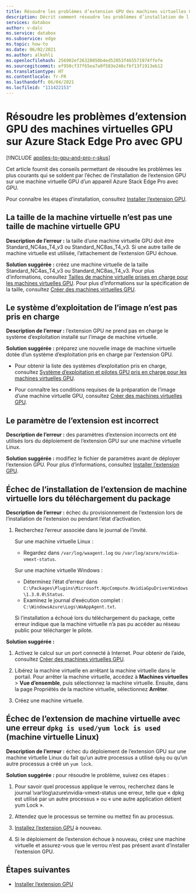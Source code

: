 ```yaml
---
title: Résoudre les problèmes d’extension GPU des machines virtuelles GPU sur Azure Stack Edge Pro avec GPU
description: Décrit comment résoudre les problèmes d’installation de l’extension GPU pour les machines virtuelles GPU sur Azure Stack Edge Pro avec GPU.
services: databox
author: v-dalc
ms.service: databox
ms.subservice: edge
ms.topic: how-to
ms.date: 06/02/2021
ms.author: alkohli
ms.openlocfilehash: 256902ef26328050b4ed52053f465571974ffefe
ms.sourcegitcommit: ef950cf37f65ea7a0f583e246cfbf13f1913eb12
ms.translationtype: HT
ms.contentlocale: fr-FR
ms.lasthandoff: 06/04/2021
ms.locfileid: "111422153"
---
```

# <a name="troubleshoot-gpu-extension-issues-for-gpu-vms-on-azure-stack-edge-pro-gpu"></a>Résoudre les problèmes d’extension GPU des machines virtuelles GPU sur Azure Stack Edge Pro avec GPU

[!INCLUDE [applies-to-gpu-and-pro-r-skus](../../includes/azure-stack-edge-applies-to-gpu-pro-r-sku.md)]

Cet article fournit des conseils permettant de résoudre les problèmes les plus courants qui se soldent par l’échec de l’installation de l’extension GPU sur une machine virtuelle GPU d’un appareil Azure Stack Edge Pro avec GPU.

Pour connaître les étapes d’installation, consultez [Installer l’extension GPU](./azure-stack-edge-gpu-deploy-virtual-machine-install-gpu-extension.md?tabs=linux).

## <a name="vm-size-is-not-gpu-vm-size"></a>La taille de la machine virtuelle n’est pas une taille de machine virtuelle GPU

**Description de l’erreur :** la taille d’une machine virtuelle GPU doit être Standard_NC4as_T4_v3 ou Standard_NC8as_T4_v3. Si une autre taille de machine virtuelle est utilisée, l’attachement de l’extension GPU échoue.

**Solution suggérée :** créez une machine virtuelle de la taille Standard_NC4as_T4_v3 ou Standard_NC8as_T4_v3. Pour plus d’informations, consultez [Tailles de machine virtuelle prises en charge pour les machines virtuelles GPU](azure-stack-edge-gpu-virtual-machine-sizes.md#ncast4_v3-series-preview). Pour plus d’informations sur la spécification de la taille, consultez [Créer des machines virtuelles GPU](./azure-stack-edge-gpu-deploy-gpu-virtual-machine.md#create-gpu-vms).


## <a name="image-os-is-not-supported"></a>Le système d’exploitation de l’image n’est pas pris en charge

**Description de l’erreur :** l’extension GPU ne prend pas en charge le système d’exploitation installé sur l’image de machine virtuelle. 

**Solution suggérée :** préparez une nouvelle image de machine virtuelle dotée d’un système d’exploitation pris en charge par l’extension GPU. 

* Pour obtenir la liste des systèmes d’exploitation pris en charge, consultez [Système d’exploitation et pilotes GPU pris en charge pour les machines virtuelles GPU](./azure-stack-edge-gpu-deploy-gpu-virtual-machine.md#supported-os-and-gpu-drivers).

* Pour connaître les conditions requises de la préparation de l’image d’une machine virtuelle GPU, consultez [Créer des machines virtuelles GPU](./azure-stack-edge-gpu-deploy-gpu-virtual-machine.md#create-gpu-vms).


## <a name="extension-parameter-is-incorrect"></a>Le paramètre de l’extension est incorrect

**Description de l’erreur :** des paramètres d’extension incorrects ont été utilisés lors du déploiement de l’extension GPU sur une machine virtuelle Linux. 

**Solution suggérée :** modifiez le fichier de paramètres avant de déployer l’extension GPU. Pour plus d’informations, consultez [Installer l’extension GPU](./azure-stack-edge-gpu-deploy-virtual-machine-install-gpu-extension.md?tabs=linux).


## <a name="vm-extension-installation-failed-in-downloading-package"></a>Échec de l’installation de l’extension de machine virtuelle lors du téléchargement du package

**Description de l’erreur :** échec du provisionnement de l’extension lors de l’installation de l’extension ou pendant l’état d’activation.

1. Recherchez l’erreur associée dans le journal de l’invité. <!--To collect the guest logs, see [Collect guest logs for VMs on an Azure Stack Edge Pro](azure-stack-edge-gpu-collect-virtual-machine-guest-logs.md).-->

   Sur une machine virtuelle Linux :
   * Regardez dans `/var/log/waagent.log` ou `/var/log/azure/nvidia-vmext-status`.

   Sur une machine virtuelle Windows :
   * Déterminez l’état d’erreur dans `C:\Packages\Plugins\Microsoft.HpcCompute.NvidiaGpuDriverWindows\1.3.0.0\Status`.
   * Examinez le journal d’exécution complet : `C:\WindowsAzure\Logs\WaAppAgent.txt`.

   Si l’installation a échoué lors du téléchargement du package, cette erreur indique que la machine virtuelle n’a pas pu accéder au réseau public pour télécharger le pilote.

**Solution suggérée :**

1.  Activez le calcul sur un port connecté à Internet. Pour obtenir de l’aide, consultez [Créer des machines virtuelles GPU](azure-stack-edge-gpu-deploy-gpu-virtual-machine.md#create-gpu-vms).

1.  Libérez la machine virtuelle en arrêtant la machine virtuelle dans le portail. Pour arrêter la machine virtuelle, accédez à **Machines virtuelles** > **Vue d’ensemble**, puis sélectionnez la machine virtuelle. Ensuite, dans la page Propriétés de la machine virtuelle, sélectionnez **Arrêter**.<!--Follow-up (formatting): Create an include file for stopping a VM. Use it here and in prerequisites for "Use the Azure portal to manage network interfaces on the VMs" (https://docs.microsoft.com/azure/databox-online/azure-stack-edge-gpu-manage-virtual-machine-network-interfaces-portal#prerequisites).-->
 
1.  Créez une machine virtuelle.


## <a name="vm-extension-failed-with-error-dpkg-is-usedyum-lock-is-used-linux-vm"></a>Échec de l’extension de machine virtuelle avec une erreur `dpkg is used/yum lock is used` (machine virtuelle Linux)

**Description de l’erreur :** échec du déploiement de l’extension GPU sur une machine virtuelle Linux du fait qu’un autre processus a utilisé `dpkg` ou qu’un autre processus a créé un `yum lock`. 

**Solution suggérée :** pour résoudre le problème, suivez ces étapes :

1.  Pour savoir quel processus applique le verrou, recherchez dans le journal \var\log\azure\nvidia-vmext-status une erreur, telle que « dpkg est utilisé par un autre processus » ou « une autre application détient yum Lock ».

1. Attendez que le processus se termine ou mettez fin au processus.

1.  [Installez l’extension GPU](./azure-stack-edge-gpu-deploy-virtual-machine-install-gpu-extension.md?tabs=linux) à nouveau.

1.  Si le déploiement de l’extension échoue à nouveau, créez une machine virtuelle et assurez-vous que le verrou n’est pas présent avant d’installer l’extension GPU.


## <a name="next-steps"></a>Étapes suivantes

- [Installer l’extension GPU](./azure-stack-edge-gpu-deploy-virtual-machine-install-gpu-extension.md?tabs=linux)<!--Temporary link until next one can be restored.-->
<!-- Remove link while cmdlet is fixed. - [Collect guest logs, and create a Support package](azure-stack-edge-gpu-collect-virtual-machine-guest-logs.md)-->
